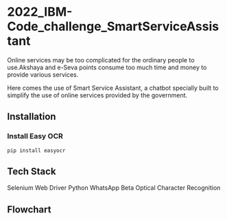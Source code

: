 # 2022_IBM-Code_challenge_SmartServiceAssistant
 
Online services may be too complicated for the ordinary people to use.Akshaya and e-Seva points consume too much time and money to provide various services.

Here comes the use of Smart Service Assistant, a chatbot specially built to simplify the use of online services provided by the government.


## Installation 
### Install Easy OCR
    pip install easyocr
    
## Tech Stack
Selenium Web Driver
Python
WhatsApp Beta
Optical Character Recognition

## Flowchart

